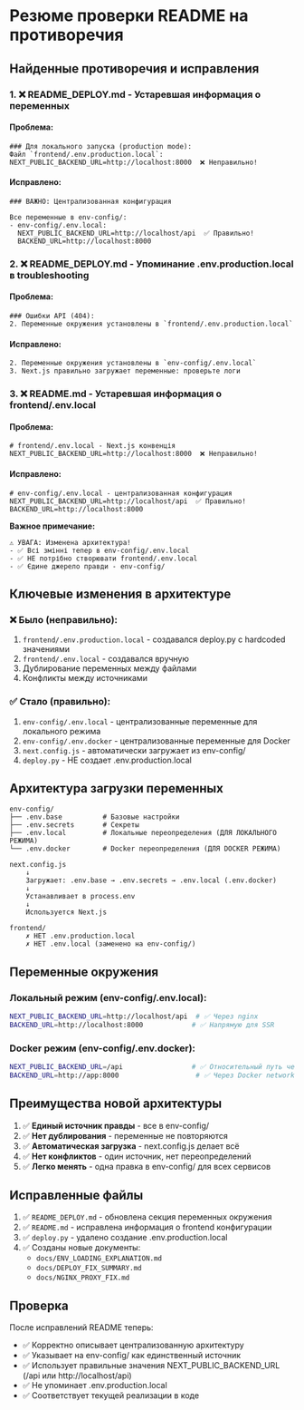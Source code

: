 # Резюме проверки README на противоречия

## Найденные противоречия и исправления

### 1. ❌ README_DEPLOY.md - Устаревшая информация о переменных

#### Проблема:
```
### Для локального запуска (production mode):
Файл `frontend/.env.production.local`:
NEXT_PUBLIC_BACKEND_URL=http://localhost:8000  ❌ Неправильно!
```

#### Исправлено:
```
### ВАЖНО: Централизованная конфигурация

Все переменные в env-config/:
- env-config/.env.local:
  NEXT_PUBLIC_BACKEND_URL=http://localhost/api  ✅ Правильно!
  BACKEND_URL=http://localhost:8000
```

### 2. ❌ README_DEPLOY.md - Упоминание .env.production.local в troubleshooting

#### Проблема:
```
### Ошибки API (404):
2. Переменные окружения установлены в `frontend/.env.production.local`
```

#### Исправлено:
```
2. Переменные окружения установлены в `env-config/.env.local`
3. Next.js правильно загружает переменные: проверьте логи
```

### 3. ❌ README.md - Устаревшая информация о frontend/.env.local

#### Проблема:
```
# frontend/.env.local - Next.js конвенція
NEXT_PUBLIC_BACKEND_URL=http://localhost:8000  ❌ Неправильно!
```

#### Исправлено:
```
# env-config/.env.local - централизованная конфигурация
NEXT_PUBLIC_BACKEND_URL=http://localhost/api  ✅ Правильно!
BACKEND_URL=http://localhost:8000
```

**Важное примечание:**
```
⚠️ УВАГА: Изменена архитектура!
- ✅ Всі змінні тепер в env-config/.env.local
- ✅ НЕ потрібно створювати frontend/.env.local
- ✅ Єдине джерело правди - env-config/
```

## Ключевые изменения в архитектуре

### ❌ Было (неправильно):
1. `frontend/.env.production.local` - создавался deploy.py с hardcoded значениями
2. `frontend/.env.local` - создавался вручную
3. Дублирование переменных между файлами
4. Конфликты между источниками

### ✅ Стало (правильно):
1. `env-config/.env.local` - централизованные переменные для локального режима
2. `env-config/.env.docker` - централизованные переменные для Docker
3. `next.config.js` - автоматически загружает из env-config/
4. `deploy.py` - НЕ создает .env.production.local

## Архитектура загрузки переменных

```
env-config/
├── .env.base          # Базовые настройки
├── .env.secrets       # Секреты  
├── .env.local         # Локальные переопределения (ДЛЯ ЛОКАЛЬНОГО РЕЖИМА)
└── .env.docker        # Docker переопределения (ДЛЯ DOCKER РЕЖИМА)

next.config.js
    ↓
    Загружает: .env.base → .env.secrets → .env.local (.env.docker)
    ↓
    Устанавливает в process.env
    ↓
    Используется Next.js

frontend/
    ✗ НЕТ .env.production.local
    ✗ НЕТ .env.local (заменено на env-config/)
```

## Переменные окружения

### Локальный режим (env-config/.env.local):
```bash
NEXT_PUBLIC_BACKEND_URL=http://localhost/api  # ✅ Через nginx
BACKEND_URL=http://localhost:8000            # ✅ Напрямую для SSR
```

### Docker режим (env-config/.env.docker):
```bash
NEXT_PUBLIC_BACKEND_URL=/api                 # ✅ Относительный путь через nginx
BACKEND_URL=http://app:8000                   # ✅ Через Docker network для SSR
```

## Преимущества новой архитектуры

1. ✅ **Единый источник правды** - все в env-config/
2. ✅ **Нет дублирования** - переменные не повторяются
3. ✅ **Автоматическая загрузка** - next.config.js делает всё
4. ✅ **Нет конфликтов** - один источник, нет переопределений
5. ✅ **Легко менять** - одна правка в env-config/ для всех сервисов

## Исправленные файлы

1. ✅ `README_DEPLOY.md` - обновлена секция переменных окружения
2. ✅ `README.md` - исправлена информация о frontend конфигурации
3. ✅ `deploy.py` - удалено создание .env.production.local
4. ✅ Созданы новые документы:
   - `docs/ENV_LOADING_EXPLANATION.md`
   - `docs/DEPLOY_FIX_SUMMARY.md`
   - `docs/NGINX_PROXY_FIX.md`

## Проверка

После исправлений README теперь:
- ✅ Корректно описывает централизованную архитектуру
- ✅ Указывает на env-config/ как единственный источник
- ✅ Использует правильные значения NEXT_PUBLIC_BACKEND_URL (/api или http://localhost/api)
- ✅ Не упоминает .env.production.local
- ✅ Соответствует текущей реализации в коде

